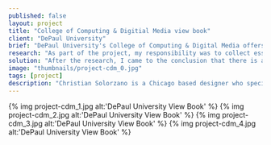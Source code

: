```yaml
---
published: false
layout: project
title: "College of Computing & Digitial Media view book"
client: "DePaul University"
brief: "DePaul University's College of Computing & Digital Media offers many graduate programs in technology. With the diversity of the programs, it is important to create a view book that encompasses all programs and highlights essential information that will target potential candidates and current students."
research: "As part of the project, my responsibility was to collect essential information for each program and create systems of hierarchy. Also, I conducted interviews with current students and asked them what drove them to their enroll in their program and I asked if any print material played any role in their decision. Professors also assisted in gathering content."
solution: "After the research, I came to the conclusion that there is a large diversity in prospective students who come from different backgrounds that include previous education, language barriers, and different levels of familiarity with the programs. The solution was to create the view book with a neutral identity that doesn't subtract from the content and doesn't imply any biased opinions. The photography used is both a combination of abstract ideas as well as environment shots of the university and students."
image: "thumbnails/project-cdm_0.jpg"
tags: [project]
description: "Christian Solorzano is a Chicago based designer who specializes in creating identities, design systems, interfaces, and thoughtful ideas for diverse audiences."
---
```



{% img project-cdm_1.jpg alt:'DePaul University View Book' %}
{% img project-cdm_2.jpg alt:'DePaul University View Book' %}
{% img project-cdm_3.jpg alt:'DePaul University View Book' %}
{% img project-cdm_4.jpg alt:'DePaul University View Book' %}


